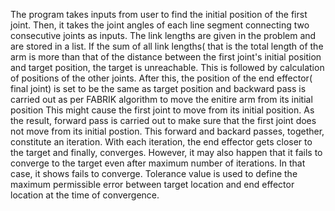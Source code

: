 The program takes inputs from user to find the initial position of the first joint. Then, it takes the joint angles of each line segment connecting two consecutive joints as inputs. 
The link lengths are given in the problem and are stored in a list.
If the sum of all link lengths( that is the total length of the arm is more than that of the distance between the first joint's initial position and target position, the target is unreachable.
This is followed by calculation of positions of the other joints.
After this, the position of the end effector( final joint) is set to be the same as target position and backward pass is carried out as per FABRIK algorithm to move the enitire arm from its initial position
This might cause the first joint to move from its initial position.
As the result, forward pass is carried out to make sure that the first joint does not move from its initial postion.
This forward and backard passes, together, constitute an iteration.
With each iteration, the end effector gets closer to the target and finally, converges.
However, it may also happen that it fails to converge to the target even after maximum number of iterations. In that case, it shows fails to converge.
Tolerance value is used to define the maximum permissible error between target location and end effector location at the time of convergence.
